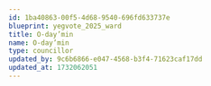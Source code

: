 ```yaml
---
id: 1ba40863-00f5-4d68-9540-696fd633737e
blueprint: yegvote_2025_ward
title: O-day’min
name: O-day’min
type: councillor
updated_by: 9c6b6866-e047-4568-b3f4-71623caf17dd
updated_at: 1732062051
---
```

